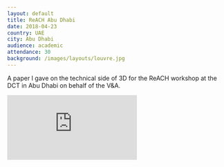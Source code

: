 ```yaml
---
layout: default
title: ReACH Abu Dhabi
date: 2018-04-23
country: UAE
city: Abu Dhabi
audience: academic
attendance: 30
background: /images/layouts/louvre.jpg
---
```

A paper I gave on the technical side of 3D for the ReACH workshop at the DCT in Abu Dhabi on behalf of the V&A.

<div class="embed-responsive embed-responsive-4by3 mb-3">
  <iframe src="https://docs.google.com/presentation/d/e/2PACX-1vTSFUUHkl2hcoHgItp3AdgFdrtc8q1WuY1IwR1kCOd7j2QOtcgT8VYaAaj0lwxr9w/embed?start=false&loop=false&delayms=3000" frameborder="0" class="embed-responsive-item" allowfullscreen="true" mozallowfullscreen="true" webkitallowfullscreen="true"></iframe>
</div>
